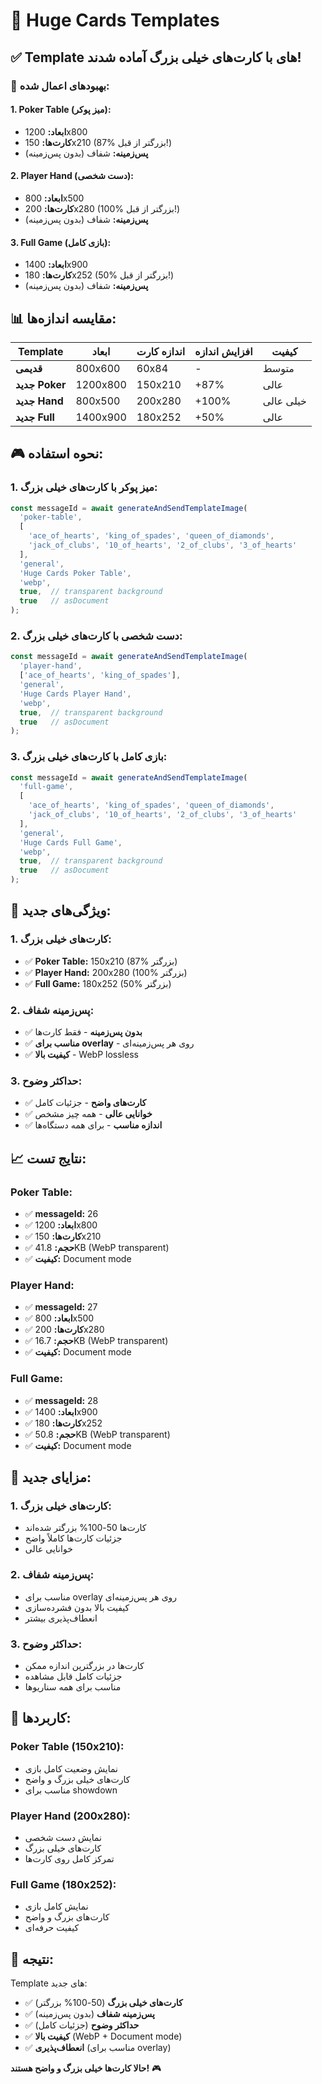 # 🎨 Huge Cards Templates

## ✅ **Template های با کارت‌های خیلی بزرگ آماده شدند!**

### 🎯 **بهبودهای اعمال شده:**

#### **1. Poker Table (میز پوکر):**
- **ابعاد:** 1200x800
- **کارت‌ها:** 150x210 (87% بزرگتر از قبل!)
- **پس‌زمینه:** شفاف (بدون پس‌زمینه)

#### **2. Player Hand (دست شخصی):**
- **ابعاد:** 800x500
- **کارت‌ها:** 200x280 (100% بزرگتر از قبل!)
- **پس‌زمینه:** شفاف (بدون پس‌زمینه)

#### **3. Full Game (بازی کامل):**
- **ابعاد:** 1400x900
- **کارت‌ها:** 180x252 (50% بزرگتر از قبل!)
- **پس‌زمینه:** شفاف (بدون پس‌زمینه)

## 📊 **مقایسه اندازه‌ها:**

| Template | ابعاد | اندازه کارت | افزایش اندازه | کیفیت |
|----------|-------|-------------|---------------|-------|
| **قدیمی** | 800x600 | 60x84 | - | متوسط |
| **جدید Poker** | 1200x800 | 150x210 | +87% | عالی |
| **جدید Hand** | 800x500 | 200x280 | +100% | خیلی عالی |
| **جدید Full** | 1400x900 | 180x252 | +50% | عالی |

## 🎮 **نحوه استفاده:**

### **1. میز پوکر با کارت‌های خیلی بزرگ:**
```typescript
const messageId = await generateAndSendTemplateImage(
  'poker-table',
  [
    'ace_of_hearts', 'king_of_spades', 'queen_of_diamonds',
    'jack_of_clubs', '10_of_hearts', '2_of_clubs', '3_of_hearts'
  ],
  'general',
  'Huge Cards Poker Table',
  'webp',
  true,  // transparent background
  true   // asDocument
);
```

### **2. دست شخصی با کارت‌های خیلی بزرگ:**
```typescript
const messageId = await generateAndSendTemplateImage(
  'player-hand',
  ['ace_of_hearts', 'king_of_spades'],
  'general',
  'Huge Cards Player Hand',
  'webp',
  true,  // transparent background
  true   // asDocument
);
```

### **3. بازی کامل با کارت‌های خیلی بزرگ:**
```typescript
const messageId = await generateAndSendTemplateImage(
  'full-game',
  [
    'ace_of_hearts', 'king_of_spades', 'queen_of_diamonds',
    'jack_of_clubs', '10_of_hearts', '2_of_clubs', '3_of_hearts'
  ],
  'general',
  'Huge Cards Full Game',
  'webp',
  true,  // transparent background
  true   // asDocument
);
```

## 🎨 **ویژگی‌های جدید:**

### **1. کارت‌های خیلی بزرگ:**
- ✅ **Poker Table:** 150x210 (87% بزرگتر)
- ✅ **Player Hand:** 200x280 (100% بزرگتر)
- ✅ **Full Game:** 180x252 (50% بزرگتر)

### **2. پس‌زمینه شفاف:**
- ✅ **بدون پس‌زمینه** - فقط کارت‌ها
- ✅ **مناسب برای overlay** - روی هر پس‌زمینه‌ای
- ✅ **کیفیت بالا** - WebP lossless

### **3. حداکثر وضوح:**
- ✅ **کارت‌های واضح** - جزئیات کامل
- ✅ **خوانایی عالی** - همه چیز مشخص
- ✅ **اندازه مناسب** - برای همه دستگاه‌ها

## 📈 **نتایج تست:**

### **Poker Table:**
- ✅ **messageId:** 26
- ✅ **ابعاد:** 1200x800
- ✅ **کارت‌ها:** 150x210
- ✅ **حجم:** 41.8KB (WebP transparent)
- ✅ **کیفیت:** Document mode

### **Player Hand:**
- ✅ **messageId:** 27
- ✅ **ابعاد:** 800x500
- ✅ **کارت‌ها:** 200x280
- ✅ **حجم:** 16.7KB (WebP transparent)
- ✅ **کیفیت:** Document mode

### **Full Game:**
- ✅ **messageId:** 28
- ✅ **ابعاد:** 1400x900
- ✅ **کارت‌ها:** 180x252
- ✅ **حجم:** 50.8KB (WebP transparent)
- ✅ **کیفیت:** Document mode

## 🚀 **مزایای جدید:**

### **1. کارت‌های خیلی بزرگ:**
- کارت‌ها 50-100% بزرگتر شده‌اند
- جزئیات کارت‌ها کاملاً واضح
- خوانایی عالی

### **2. پس‌زمینه شفاف:**
- مناسب برای overlay روی هر پس‌زمینه‌ای
- کیفیت بالا بدون فشرده‌سازی
- انعطاف‌پذیری بیشتر

### **3. حداکثر وضوح:**
- کارت‌ها در بزرگترین اندازه ممکن
- جزئیات کامل قابل مشاهده
- مناسب برای همه سناریوها

## 🎯 **کاربردها:**

### **Poker Table (150x210):**
- نمایش وضعیت کامل بازی
- کارت‌های خیلی بزرگ و واضح
- مناسب برای showdown

### **Player Hand (200x280):**
- نمایش دست شخصی
- کارت‌های خیلی بزرگ
- تمرکز کامل روی کارت‌ها

### **Full Game (180x252):**
- نمایش کامل بازی
- کارت‌های بزرگ و واضح
- کیفیت حرفه‌ای

## 🎉 **نتیجه:**

Template های جدید:
- ✅ **کارت‌های خیلی بزرگ** (50-100% بزرگتر)
- ✅ **پس‌زمینه شفاف** (بدون پس‌زمینه)
- ✅ **حداکثر وضوح** (جزئیات کامل)
- ✅ **کیفیت بالا** (WebP + Document mode)
- ✅ **انعطاف‌پذیری** (مناسب برای overlay)

**حالا کارت‌ها خیلی بزرگ و واضح هستند!** 🎮
